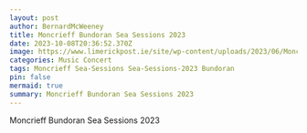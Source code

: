 ```yaml
---
layout: post
author: BernardMcWeeney
title: Moncrieff Bundoran Sea Sessions 2023
date: 2023-10-08T20:36:52.370Z
image: https://www.limerickpost.ie/site/wp-content/uploads/2023/06/Moncrieff.jpg
categories: Music Concert
tags: Moncrieff Sea-Sessions Sea-Sessions-2023 Bundoran
pin: false
mermaid: true
summary: Moncrieff Bundoran Sea Sessions 2023
---
```

Moncrieff Bundoran Sea Sessions 2023